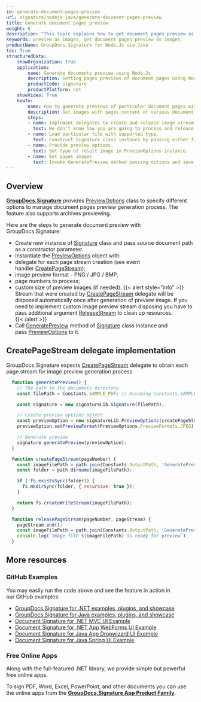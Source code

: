 ```yaml
---
id: generate-document-pages-preview
url: signature/nodejs-java/generate-document-pages-preview
title: Generate document pages preview
weight: 6
description: "This topic explains how to get document pages preview as images with various options by GroupDocs.Signature API."
keywords: preview as images, get document pages preview as images
productName: GroupDocs.Signature for Node.Js via Java 
toc: True
structuredData:
    showOrganization: True
    application:    
        name: Generate documents preview using Node.Js    
        description: Getting pages previews of document pages using Node.Js language and GroupDocs.Signature for Node.Js via Java APIs
        productCode: signature
        productPlatform: net 
    showVideo: True
    howTo:
        name: How to generate previews of particular document pages with Node.Js 
        description: Get images with pages content of various document types in Node.Js
        steps:
        - name: Implement delegates to create and release image stream for each page.
          text: We don't know how you are going to process and release images, so you need to provide CreatePageStream and ReleasePageStream delegates. 
        - name: Load particular file with supported type.
          text: Construct Signature class instance by passing either file path or stream. 
        - name: Provide preview options. 
          text: Set type of result image in PreviewOptions instance.
        - name: Get pages images
          text: Invoke GeneratePreview method passing options and save page images by method from CreatePageStream delegate.
---
```

## Overview

[**GroupDocs.Signature**](https://products.groupdocs.com/signature/nodejs-java) provides [PreviewOptions](https://reference.groupdocs.com/signature/nodejs-java/groupdocs.signature.options/previewoptions) class to specify different options to manage document pages preview generation process. The feature also supports archives previewing.
  
Here are the steps to generate document preview with GroupDocs.Signature:

* Create new instance of [Signature](https://reference.groupdocs.com/signature/nodejs-java/groupdocs.signature/signature) class and pass source document path as a constructor parameter.
* Instantiate the [PreviewOptions](https://reference.groupdocs.com/signature/nodejs-java/groupdocs.signature.options/previewoptions) object with:
* delegate for each page stream creation (see event handler [CreatePageStream](https://reference.groupdocs.com/signature/nodejs-java/groupdocs.signature.options/createpagestream));
* image preview format - PNG / JPG / BMP,
* page numbers to process;
* custom size of preview images (if needed).
{{< alert style="info" >}}
Stream that were created by [CreatePageStream](https://reference.groupdocs.com/signature/nodejs-java/groupdocs.signature.options/createpagestream) delegate will be disposed automatically once after generation of preview image. If you need to implement custom image preview stream disposing you have to pass additional argument [ReleaseStream](https://reference.groupdocs.com/signature/nodejs-java/groupdocs.signature.options/releasepagestream) to clean up resources.  
{{< /alert >}}
* Call [GeneratePreview](https://reference.groupdocs.com/signature/nodejs-java/groupdocs.signature/signature/generatepreview) method of [Signature](https://reference.groupdocs.com/signature/nodejs-java/groupdocs.signature/signature) class instance and pass [PreviewOptions](https://reference.groupdocs.com/signature/nodejs-java/groupdocs.signature.options/previewoptions) to it.

## CreatePageStream delegate implementation

GroupDocs.Signature expects [CreatePageStream](https://reference.groupdocs.com/signature/nodejs-java/groupdocs.signature.options/createpagestream) delegate to obtain each page stream for image preview generation process

```javascript
  function generatePreview() {
    // The path to the documents directory.
    const filePath = Constants.SAMPLE_PDF; // Assuming Constants.SAMPLE_PDF is defined elsewhere

    const signature = new signatureLib.Signature(filePath);

    // Create preview options object
    const previewOption = new signatureLib.PreviewOptions(createPageStream, releasePageStream);
    previewOption.setPreviewFormat(PreviewOptions.PreviewFormats.JPEG);

    // Generate preview
    signature.generatePreview(previewOption);
  }

  function createPageStream(pageNumber) {
    const imageFilePath = path.join(Constants.OutputPath, 'GeneratePreviewFolder', `image-${pageNumber}.jpg`);
    const folder = path.dirname(imageFilePath);

    if (!fs.existsSync(folder)) {
      fs.mkdirSync(folder, { recursive: true });
    }

    return fs.createWriteStream(imageFilePath);
  }

  function releasePageStream(pageNumber, pageStream) {
    pageStream.end();
    const imageFilePath = path.join(Constants.OutputPath, 'GeneratePreviewFolder', `image-${pageNumber}.jpg`);
    console.log(`Image file ${imageFilePath} is ready for preview`);
  }
```

## More resources

### GitHub Examples

You may easily run the code above and see the feature in action in our GitHub examples:

* [GroupDocs.Signature for .NET examples, plugins, and showcase](https://github.com/groupdocs-signature/GroupDocs.Signature-for-.NET)
* [GroupDocs.Signature for Java examples, plugins, and showcase](https://github.com/groupdocs-signature/GroupDocs.Signature-for-Java)
* [Document Signature for .NET MVC UI Example](https://github.com/groupdocs-signature/GroupDocs.Signature-for-.NET-MVC)
* [Document Signature for .NET App WebForms UI Example](https://github.com/groupdocs-signature/GroupDocs.Signature-for-.NET-WebForms)
* [Document Signature for Java App Dropwizard UI Example](https://github.com/groupdocs-signature/GroupDocs.Signature-for-Java-Dropwizard)
* [Document Signature for Java Spring UI Example](https://github.com/groupdocs-signature/GroupDocs.Signature-for-Java-Spring)

### Free Online Apps

Along with the full-featured .NET library, we provide simple but powerful free online apps.

To sign PDF, Word, Excel, PowerPoint, and other documents you can use the online apps from the **[GroupDocs.Signature App Product Family](https://products.groupdocs.app/signature/family)**.
